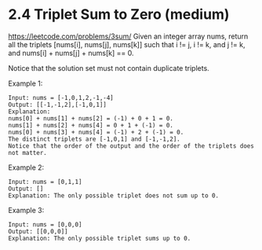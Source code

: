# 2.4 Triplet Sum to Zero \(medium\)

https://leetcode.com/problems/3sum/
Given an integer array nums, return all the triplets [nums[i], nums[j], nums[k]] such that i != j, i != k, and j != k, and nums[i] + nums[j] + nums[k] == 0.

Notice that the solution set must not contain duplicate triplets.

 

Example 1:
```
Input: nums = [-1,0,1,2,-1,-4]
Output: [[-1,-1,2],[-1,0,1]]
Explanation: 
nums[0] + nums[1] + nums[2] = (-1) + 0 + 1 = 0.
nums[1] + nums[2] + nums[4] = 0 + 1 + (-1) = 0.
nums[0] + nums[3] + nums[4] = (-1) + 2 + (-1) = 0.
The distinct triplets are [-1,0,1] and [-1,-1,2].
Notice that the order of the output and the order of the triplets does not matter.
```
Example 2:
```
Input: nums = [0,1,1]
Output: []
Explanation: The only possible triplet does not sum up to 0.
```
Example 3:
```
Input: nums = [0,0,0]
Output: [[0,0,0]]
Explanation: The only possible triplet sums up to 0.
```